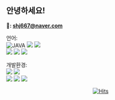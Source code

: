 ## 안녕하세요!

**📧: shj667@naver.com**

언어:  
![JAVA](https://img.shields.io/badge/JAVA-%23ED8B00.svg?&style=flat&logo=java&logoColor=white) <img src="https://img.shields.io/badge/JavaScript-F7DF1E?style=flat-square&logo=javascript&logoColor=black"> <img src="https://img.shields.io/badge/CSharp-512BD4?style=flat-square&logo=csharp&logoColor=black">  
<img src="https://img.shields.io/badge/HTML5-E34F26?style=flat-square&logo=html5&logoColor=white"> <img src="https://img.shields.io/badge/CSS3-1572B6?style=flat-square&logo=css3&logoColor=white"> <img src="https://img.shields.io/badge/Mysql-2300ff?style=flat-square&logo=Mysql&logoColor=white">

개발환경:  
<img src="https://img.shields.io/badge/VisualStudioCode-007ACC?style=flat-square&logo=visualstudiocode&logoColor=white"> <img src="https://img.shields.io/badge/VisualStudio-5C2D91?style=flat-square&logo=visualstudio&logoColor=white">  
<img src="https://img.shields.io/badge/EclipseIDE-2C2255?style=flat-square&logo=eclipseide&logoColor=white"> <img src="https://img.shields.io/badge/GitHub-181717?style=flat-square&logo=github&logoColor=white">  <img src="https://img.shields.io/badge/IntelliJIDEA-000000?style=flat-square&logo=intellijidea&logoColor=white">

<div align=center>

[![Hits](https://hits.seeyoufarm.com/api/count/incr/badge.svg?url=https%3A%2F%2Fgithub.com%2FSinHojin%2F&count_bg=%2379C83D&title_bg=%23555555&icon=&icon_color=%23E7E7E7&title=hits&edge_flat=false)](https://hits.seeyoufarm.com)
    
</div>

<!--
**SinHojin/SinHojin** is a ✨ _special_ ✨ repository because its `README.md` (this file) appears on your GitHub profile.

Here are some ideas to get you started:

- 🔭 I’m currently working on ...
- 🌱 I’m currently learning ...
- 👯 I’m looking to collaborate on ...
- 🤔 I’m looking for help with ...
- 💬 Ask me about ...
- 📫 How to reach me: ...
- 😄 Pronouns: ...
- ⚡ Fun fact: ...
-->
